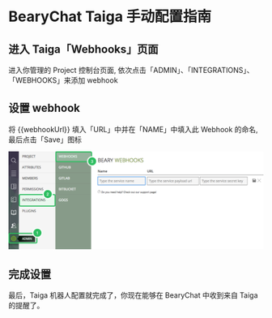 # BearyChat Taiga 手动配置指南

## 进入 Taiga「Webhooks」页面

进入你管理的 Project 控制台页面, 依次点击「ADMIN」、「INTEGRATIONS」、「WEBHOOKS」来添加 webhook

## 设置 webhook

将 {{webhookUrl}} 填入「URL」中并在「NAME」中填入此 Webhook 的命名, 最后点击「Save」图标

![](/tutorials/image/taiga_webhook.png)

## 完成设置

最后，Taiga 机器人配置就完成了，你现在能够在 BearyChat 中收到来自 Taiga 的提醒了。
